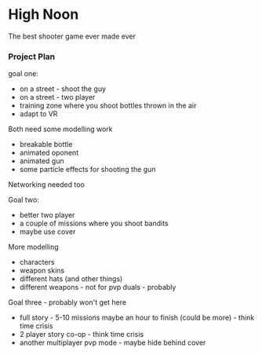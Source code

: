 # High Noon
The best shooter game ever made ever

### Project Plan ###
goal one:
- on a street - shoot the guy
- on a street - two player
- training zone where you shoot bottles thrown in the air
- adapt to VR

Both need some modelling work
- breakable bottle
- animated oponent
- animated gun
- some particle effects for shooting the gun

Networking needed too

Goal two:
- better two player
- a couple of missions where you shoot bandits
- maybe use cover

More modelling
- characters
- weapon skins
- different hats (and other things)
- different weapons - not for pvp duals - probably

Goal three - probably won't get here
- full story - 5-10 missions maybe an hour to finish (could be more) - think time crisis
- 2 player story co-op - think time crisis
- another multiplayer pvp mode - maybe hide behind cover
